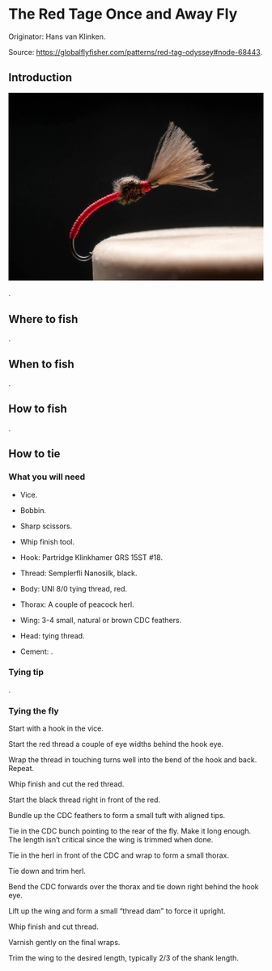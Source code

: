 # The Red Tage Once and Away Fly

Originator: Hans van Klinken.

Source: https://globalflyfisher.com/patterns/red-tag-odyssey#node-68443.

## Introduction

![main](main.jpeg)

.

## Where to fish
.

## When to fish
.

## How to fish
.

## How to tie

### What you will need

- Vice.

- Bobbin.

- Sharp scissors.

- Whip finish tool.

- Hook: Partridge Klinkhamer GRS 15ST #18.

- Thread: Semplerfli Nanosilk, black.

- Body: UNI 8/0 tying thread, red.

- Thorax: A couple of peacock herl.

- Wing: 3-4 small, natural or brown CDC feathers.

- Head: tying thread.

- Cement: .

### Tying tip

.

### Tying the fly

Start with a hook in the vice.

Start the red thread a couple of eye widths behind the hook eye.

Wrap the thread in touching turns well into the bend of the hook and back. Repeat.

Whip finish and cut the red thread.

Start the black thread right in front of the red.

Bundle up the CDC feathers to form a small tuft with aligned tips.

Tie in the CDC bunch pointing to the rear of the fly. Make it long enough. The length isn’t critical since the wing is trimmed when done.

Tie in the herl in front of the CDC and wrap to form a small thorax.

Tie down and trim herl.

Bend the CDC forwards over the thorax and tie down right behind the hook eye.

Lift up the wing and form a small “thread dam” to force it upright.

Whip finish and cut thread.

Varnish gently on the final wraps.

Trim the wing to the desired length, typically 2/3 of the shank length.
